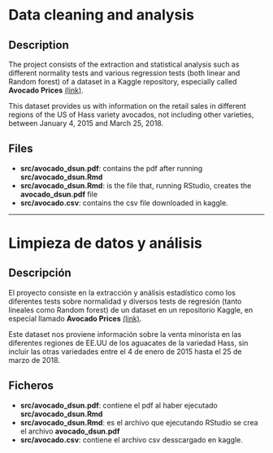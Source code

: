 # Data cleaning and analysis

## Description

The project consists of the extraction and statistical analysis such as different normality tests and various regression tests (both linear and Random forest) of a dataset in a Kaggle repository, especially called **Avocado Prices** [(link)](https://www.kaggle.com/datasets/neuromusic/avocado-prices). 

This dataset provides us with information on the retail sales in different regions of the US of Hass variety avocados, not including other varieties, between January 4, 2015 and March 25, 2018.

## Files

* **src/avocado_dsun.pdf**: contains the pdf after running **src/avocado_dsun.Rmd**
* **src/avocado_dsun.Rmd**: is the file that, running RStudio, creates the **avocado_dsun.pdf** file
* **src/avocado.csv**: contains the csv file downloaded in kaggle.

-------------------------------------------

# Limpieza de datos y análisis

## Descripción

El proyecto consiste en la extracción y análisis estadístico como los diferentes tests sobre normalidad y diversos tests de regresión (tanto lineales como Random forest) de un dataset en un repositorio Kaggle, en especial llamado **Avocado Prices** [(link)](https://www.kaggle.com/datasets/neuromusic/avocado-prices). 

Este dataset nos proviene información sobre la venta minorista en las diferentes regiones de EE.UU de los aguacates de la variedad Hass, sin incluir las otras variedades entre el 4 de enero de 2015 hasta el 25 de marzo de 2018.

## Ficheros

* **src/avocado_dsun.pdf**: contiene el pdf al haber ejecutado **src/avocado_dsun.Rmd**
* **src/avocado_dsun.Rmd**: es el archivo que ejecutando RStudio se crea el archivo **avocado_dsun.pdf**
* **src/avocado.csv**: contiene el archivo csv desscargado en kaggle.



